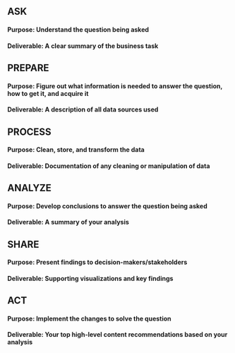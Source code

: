 ## ASK 
#### Purpose: Understand the question being asked
#### Deliverable: A clear summary of the business task




## PREPARE
#### Purpose: Figure out what information is needed to answer the question, how to get it, and acquire it
#### Deliverable: A description of all data sources used

## PROCESS
#### Purpose: Clean, store, and transform the data
#### Deliverable: Documentation of any cleaning or manipulation of data

## ANALYZE
#### Purpose: Develop conclusions to answer the question being asked
#### Deliverable: A summary of your analysis

## SHARE
#### Purpose: Present findings to decision-makers/stakeholders
#### Deliverable: Supporting visualizations and key findings

## ACT
#### Purpose: Implement the changes to solve the question
#### Deliverable: Your top high-level content recommendations based on your analysis
